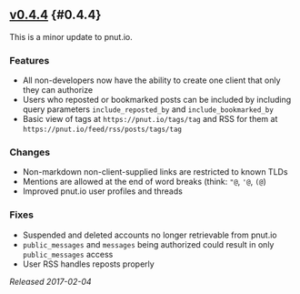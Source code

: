 ## [v0.4.4](https://pnut.io/docs/api/changes/0.4.4) {#0.4.4}

This is a minor update to pnut.io.

### Features

* All non-developers now have the ability to create one client that only they can authorize
* Users who reposted or bookmarked posts can be included by including query parameters `include_reposted_by` and `include_bookmarked_by`
* Basic view of tags at `https://pnut.io/tags/tag` and RSS for them at `https://pnut.io/feed/rss/posts/tags/tag`


### Changes

* Non-markdown non-client-supplied links are restricted to known TLDs
* Mentions are allowed at the end of word breaks (think: `"@`, `'@`, `(@`)
* Improved pnut.io user profiles and threads


### Fixes

* Suspended and deleted accounts no longer retrievable from pnut.io
* `public_messages` and `messages` being authorized could result in only `public_messages` access
* User RSS handles reposts properly

*Released 2017-02-04*